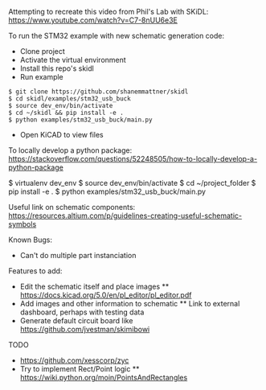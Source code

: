 Attempting to recreate this video from Phil's Lab with SKiDL: https://www.youtube.com/watch?v=C7-8nUU6e3E


To run the STM32 example with new schematic generation code:
* Clone project
* Activate the virtual environment
* Install this repo's skidl
* Run example
```
$ git clone https://github.com/shanemmattner/skidl
$ cd skidl/examples/stm32_usb_buck
$ source dev_env/bin/activate
$ cd ~/skidl && pip install -e .
$ python examples/stm32_usb_buck/main.py
```
* Open KiCAD to view files

To locally develop a python package:
https://stackoverflow.com/questions/52248505/how-to-locally-develop-a-python-package

$ virtualenv dev_env
$ source dev_env/bin/activate
$ cd ~/project_folder
$ pip install -e .
$ python examples/stm32_usb_buck/main.py

Useful link on schematic components:
https://resources.altium.com/p/guidelines-creating-useful-schematic-symbols


Known Bugs:
* Can't do multiple part instanciation

Features to add:
* Edit the schematic itself and place images
** https://docs.kicad.org/5.0/en/pl_editor/pl_editor.pdf
* Add images and other information to schematic
** Link to external dashboard, perhaps with testing data
* Generate default circuit board like https://github.com/jvestman/skimibowi

TODO
* https://github.com/xesscorp/zyc
* Try to implement Rect/Point logic
** https://wiki.python.org/moin/PointsAndRectangles

